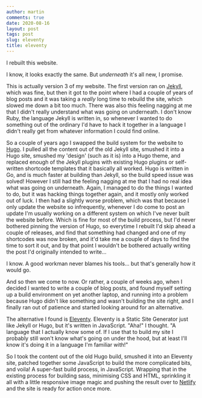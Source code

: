 ```yaml
---
author: martin
comments: true
date: 2020-08-16
layout: post
tags: post
slug: eleventy
title: eleventy
---
```


I rebuilt this website.

I know, it looks exactly the same. But *underneath* it's all new, I promise.

This is actually version 3 of my website. The first version ran on [Jekyll](https://jekyllrb.com/), which was fine, but then it got to the point where I had a couple of years of blog posts and it was taking a *really* long time to rebuild the site, which slowed me down a bit too much. There was also this feeling nagging at me that I didn't really understand what was going on underneath. I don't know Ruby, the language Jekyll is written in, so whenever I wanted to do something out of the ordinary I'd have to hack it together in a language I didn't really get from whatever information I could find online.

So a couple of years ago I swapped the build system for the website to [Hugo](https://gohugo.io/). I pulled all the content out of the old Jekyll site, smushed it into a Hugo site, smushed my 'design' (such as it is) into a Hugo theme, and replaced enough of the Jekyll plugins with existing Hugo plugins or self-written shortcode templates that it basically all worked. Hugo is written in Go, and is much faster at building than Jekyll, so the build speed issue was solved! However I still had the feeling nagging at me that I had no real idea what was going on underneath. Again, I managed to do the things I wanted to do, but it was hacking things together again, and it mostly only worked out of luck. I then had a slightly worse problem, which was that because I only update the website so infrequently, whenever I do come to post an update I'm usually working on a different system on which I've never built the website before. Which is fine for most of the build process, but I'd never bothered pinning the version of Hugo, so everytime I rebuilt I'd skip ahead a couple of releases, and find that something had changed and one of my shortcodes was now broken, and it'd take me a couple of days to find the time to sort it out, and by that point I wouldn't be bothered actually writing the post I'd originally intended to write...

I know. A good workman never blames his tools... but that's generally how it would go. 

And so then we come to now. Or rather, a couple of weeks ago, when I decided I wanted to write a couple of blog posts, and found myself setting up a build environment on yet another laptop, and running into a problem because Hugo didn't like something and wasn't building the site right, and I finally ran out of patience and started looking around for an alternative.

The alternative I found is [Eleventy](https://www.11ty.dev/). Eleventy is a Static Site Generator just like Jekyll or Hugo, but it's written in JavaScript. "Aha!" I thought. "A language that I actually know some of. If I use that to build my site I probably still won't know what's going on under the hood, but at least I'll know it's doing it in a language I'm familiar with!"

So I took the content out of the old Hugo build, smushed it into an Eleventy site, patched together some JavaScript to build the more complicated bits, and voila! A super-fast build process, in JavaScript. Wrapping that in the existing process for building sass, minimising CSS and HTML, sprinkling it all with a little responsive image magic and pushing the result over to [Netlify](https://www.netlify.com/) and the site is ready for action once more.